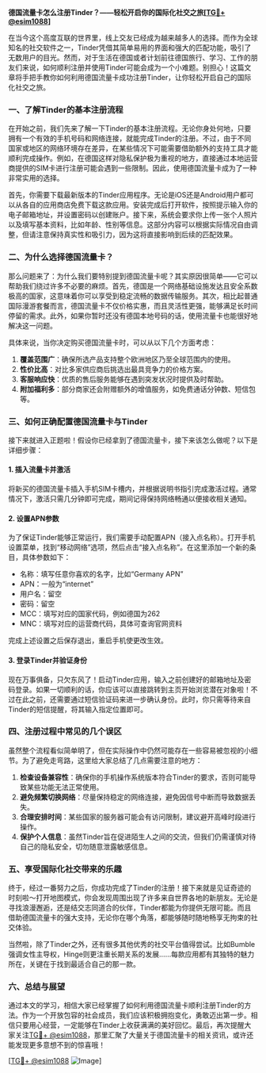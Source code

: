 **德国流量卡怎么注册Tinder？——轻松开启你的国际化社交之旅[[TG💪+ @esim1088](https://t.me/s/esim1088)]**

在当今这个高度互联的世界里，线上交友已经成为越来越多人的选择。而作为全球知名的社交软件之一，Tinder凭借其简单易用的界面和强大的匹配功能，吸引了无数用户的目光。然而，对于生活在德国或者计划前往德国旅行、学习、工作的朋友们来说，如何顺利注册并使用Tinder可能会成为一个小难题。别担心！这篇文章将手把手教你如何利用德国流量卡成功注册Tinder，让你轻松开启自己的国际化社交之旅。

### **一、了解Tinder的基本注册流程**

在开始之前，我们先来了解一下Tinder的基本注册流程。无论你身处何地，只要拥有一个有效的手机号码和网络连接，就能完成Tinder的注册。不过，由于不同国家或地区的网络环境存在差异，在某些情况下可能需要借助额外的支持工具才能顺利完成操作。例如，在德国这样对隐私保护极为重视的地方，直接通过本地运营商提供的SIM卡进行注册可能会遇到一些限制。因此，使用德国流量卡成为了一种非常实用的选择。

首先，你需要下载最新版本的Tinder应用程序。无论是iOS还是Android用户都可以从各自的应用商店免费下载这款应用。安装完成后打开软件，按照提示输入你的电子邮箱地址，并设置密码以创建账户。接下来，系统会要求你上传一张个人照片以及填写基本资料，比如年龄、性别等信息。这部分内容可以根据实际情况自由调整，但请注意保持真实性和吸引力，因为这将直接影响到后续的匹配效果。

### **二、为什么选择德国流量卡？**

那么问题来了：为什么我们要特别提到德国流量卡呢？其实原因很简单——它可以帮助我们绕过许多不必要的麻烦。首先，德国是一个网络基础设施发达且安全系数极高的国家，这意味着你可以享受到稳定流畅的数据传输服务。其次，相比起普通国际漫游套餐而言，德国流量卡不仅价格实惠，而且灵活性更强，能够满足长时间停留的需求。此外，如果你暂时还没有德国本地号码的话，使用流量卡也能很好地解决这一问题。

具体来说，当你决定购买德国流量卡时，可以从以下几个方面考虑：

1. **覆盖范围广**：确保所选产品支持整个欧洲地区乃至全球范围内的使用。
2. **性价比高**：对比多家供应商后挑选出最具竞争力的价格方案。
3. **客服响应快**：优质的售后服务能够在遇到突发状况时提供及时帮助。
4. **附加福利多**：部分商家还会附赠额外的增值服务，如免费通话分钟数、短信包等。

### **三、如何正确配置德国流量卡与Tinder**

接下来就进入正题啦！假设你已经拿到了德国流量卡，接下来该怎么做呢？以下是详细步骤：

#### **1. 插入流量卡并激活**
将新买的德国流量卡插入手机SIM卡槽内，并根据说明书指引完成激活过程。通常情况下，激活只需几分钟即可完成，期间记得保持网络畅通以便接收相关通知。

#### **2. 设置APN参数**
为了保证Tinder能够正常运行，我们需要手动配置APN（接入点名称）。打开手机设置菜单，找到“移动网络”选项，然后点击“接入点名称”。在这里添加一个新的条目，具体参数如下：
- 名称：填写任意你喜欢的名字，比如“Germany APN”
- APN：一般为“internet”
- 用户名：留空
- 密码：留空
- MCC：填写对应的国家代码，例如德国为262
- MNC：填写对应的运营商代码，具体可查询官网资料

完成上述设置之后保存退出，重启手机使更改生效。

#### **3. 登录Tinder并验证身份**
现在万事俱备，只欠东风了！启动Tinder应用，输入之前创建好的邮箱地址及密码登录。如果一切顺利的话，你应该可以直接跳转到主页开始浏览潜在对象啦！不过在此之前，还需要通过短信验证码来进一步确认身份。此时，你只需等待来自Tinder的短信提醒，将其输入指定位置即可。

### **四、注册过程中常见的几个误区**

虽然整个流程看似简单明了，但在实际操作中仍然可能存在一些容易被忽视的小细节。为了避免走弯路，这里给大家总结了几点需要注意的地方：

1. **检查设备兼容性**：确保你的手机操作系统版本符合Tinder的要求，否则可能导致某些功能无法正常使用。
2. **避免频繁切换网络**：尽量保持稳定的网络连接，避免因信号中断而导致数据丢失。
3. **合理安排时间**：某些国家的服务器可能会有访问限制，建议避开高峰时段进行操作。
4. **保护个人信息**：虽然Tinder旨在促进陌生人之间的交流，但我们仍需谨慎对待自己的隐私安全，切勿随意泄露敏感信息。

### **五、享受国际化社交带来的乐趣**

终于，经过一番努力之后，你成功完成了Tinder的注册！接下来就是见证奇迹的时刻啦～打开地图模式，你会发现周围出现了许多来自世界各地的新朋友。无论是寻找浪漫邂逅，还是结交志同道合的伙伴，Tinder都能为你提供无限可能。而且借助德国流量卡的强大支持，无论你在哪个角落，都能够随时随地畅享无拘束的社交体验。

当然啦，除了Tinder之外，还有很多其他优秀的社交平台值得尝试。比如Bumble强调女性主导权，Hinge则更注重长期关系的发展……每款应用都有其独特的魅力所在，关键在于找到最适合自己的那一款。

### **六、总结与展望**

通过本文的学习，相信大家已经掌握了如何利用德国流量卡顺利注册Tinder的方法。作为一个开放包容的社会成员，我们应该积极拥抱变化，勇敢迈出第一步。相信只要用心经营，一定能够在Tinder上收获满满的美好回忆。最后，再次提醒大家关注[TG💪+ @esim1088](https://t.me/s/esim1088)，那里汇聚了大量关于德国流量卡的相关资讯，或许还能发现更多意想不到的惊喜哦！

[[TG💪+ @esim1088](https://t.me/s/esim1088) ![Image](https://i.postimg.cc/4NQfJmqS/Snipaste-2025-05-13-00-14-12.png)]